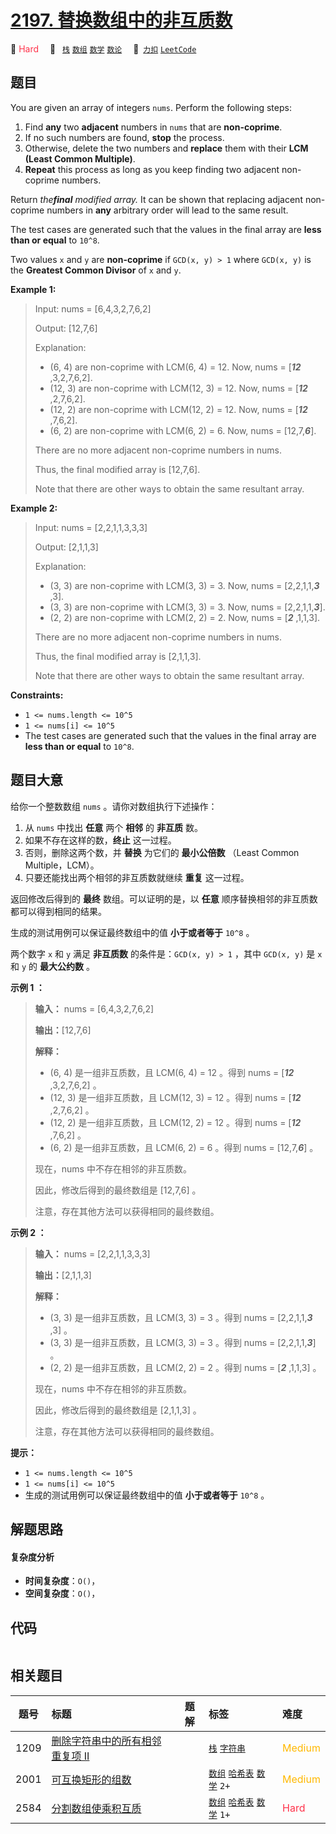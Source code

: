 # [2197. 替换数组中的非互质数](https://2xiao.github.io/leetcode-js/problem/2197.html)

🔴 <font color=#ff334b>Hard</font>&emsp; 🔖&ensp; [`栈`](/tag/stack.md) [`数组`](/tag/array.md) [`数学`](/tag/math.md) [`数论`](/tag/number-theory.md)&emsp; 🔗&ensp;[`力扣`](https://leetcode.cn/problems/replace-non-coprime-numbers-in-array) [`LeetCode`](https://leetcode.com/problems/replace-non-coprime-numbers-in-array)

## 题目

You are given an array of integers `nums`. Perform the following steps:

  1. Find **any** two **adjacent** numbers in `nums` that are **non-coprime**.
  2. If no such numbers are found, **stop** the process.
  3. Otherwise, delete the two numbers and **replace** them with their **LCM (Least Common Multiple)**.
  4. **Repeat** this process as long as you keep finding two adjacent non-coprime numbers.

Return _the**final** modified array._ It can be shown that replacing adjacent
non-coprime numbers in **any** arbitrary order will lead to the same result.

The test cases are generated such that the values in the final array are
**less than or equal** to `10^8`.

Two values `x` and `y` are **non-coprime** if `GCD(x, y) > 1` where `GCD(x,
y)` is the **Greatest Common Divisor** of `x` and `y`.



**Example 1:**

> Input: nums = [6,4,3,2,7,6,2]
> 
> Output: [12,7,6]
> 
> Explanation: 
> - (6, 4) are non-coprime with LCM(6, 4) = 12. Now, nums = [**_12_** ,3,2,7,6,2].
> - (12, 3) are non-coprime with LCM(12, 3) = 12. Now, nums = [**_12_** ,2,7,6,2].
> - (12, 2) are non-coprime with LCM(12, 2) = 12. Now, nums = [**_12_** ,7,6,2].
> - (6, 2) are non-coprime with LCM(6, 2) = 6. Now, nums = [12,7,_**6**_].
> 
> There are no more adjacent non-coprime numbers in nums.
> 
> Thus, the final modified array is [12,7,6].
> 
> Note that there are other ways to obtain the same resultant array.

**Example 2:**

> Input: nums = [2,2,1,1,3,3,3]
> 
> Output: [2,1,1,3]
> 
> Explanation: 
> - (3, 3) are non-coprime with LCM(3, 3) = 3. Now, nums = [2,2,1,1,_**3**_ ,3].
> - (3, 3) are non-coprime with LCM(3, 3) = 3. Now, nums = [2,2,1,1,_**3**_].
> - (2, 2) are non-coprime with LCM(2, 2) = 2. Now, nums = [_**2**_ ,1,1,3].
> 
> There are no more adjacent non-coprime numbers in nums.
> 
> Thus, the final modified array is [2,1,1,3].
> 
> Note that there are other ways to obtain the same resultant array.

**Constraints:**

  * `1 <= nums.length <= 10^5`
  * `1 <= nums[i] <= 10^5`
  * The test cases are generated such that the values in the final array are **less than or equal** to `10^8`.


## 题目大意

给你一个整数数组 `nums` 。请你对数组执行下述操作：

  1. 从 `nums` 中找出 **任意** 两个 **相邻** 的 **非互质** 数。
  2. 如果不存在这样的数，**终止** 这一过程。
  3. 否则，删除这两个数，并 **替换** 为它们的 **最小公倍数** （Least Common Multiple，LCM）。
  4. 只要还能找出两个相邻的非互质数就继续 **重复** 这一过程。

返回修改后得到的 **最终** 数组。可以证明的是，以 **任意** 顺序替换相邻的非互质数都可以得到相同的结果。

生成的测试用例可以保证最终数组中的值 **小于或者等于** `10^8` 。

两个数字 `x` 和 `y` 满足 **非互质数** 的条件是：`GCD(x, y) > 1` ，其中 `GCD(x, y)` 是 `x` 和 `y` 的
**最大公约数** 。



**示例 1 ：**

> 
> 
> 
> 
> 
> **输入：** nums = [6,4,3,2,7,6,2]
> 
> **输出：**[12,7,6]
> 
> **解释：**
> - (6, 4) 是一组非互质数，且 LCM(6, 4) = 12 。得到 nums = [_**12**_ ,3,2,7,6,2] 。
> - (12, 3) 是一组非互质数，且 LCM(12, 3) = 12 。得到 nums = [_**12**_ ,2,7,6,2] 。
> - (12, 2) 是一组非互质数，且 LCM(12, 2) = 12 。得到 nums = [_**12**_ ,7,6,2] 。
> - (6, 2) 是一组非互质数，且 LCM(6, 2) = 6 。得到 nums = [12,7,_**6**_] 。
> 
> 现在，nums 中不存在相邻的非互质数。
> 
> 因此，修改后得到的最终数组是 [12,7,6] 。
> 
> 注意，存在其他方法可以获得相同的最终数组。
> 
> 

**示例 2 ：**

> 
> 
> 
> 
> 
> **输入：** nums = [2,2,1,1,3,3,3]
> 
> **输出：**[2,1,1,3]
> 
> **解释：**
> - (3, 3) 是一组非互质数，且 LCM(3, 3) = 3 。得到 nums = [2,2,1,1,_**3**_ ,3] 。
> - (3, 3) 是一组非互质数，且 LCM(3, 3) = 3 。得到 nums = [2,2,1,1,_**3**_] 。
> - (2, 2) 是一组非互质数，且 LCM(2, 2) = 2 。得到 nums = [_**2**_ ,1,1,3] 。
> 
> 现在，nums 中不存在相邻的非互质数。 
> 
> 因此，修改后得到的最终数组是 [2,1,1,3] 。 
> 
> 注意，存在其他方法可以获得相同的最终数组。
> 
> 



**提示：**

  * `1 <= nums.length <= 10^5`
  * `1 <= nums[i] <= 10^5`
  * 生成的测试用例可以保证最终数组中的值 **小于或者等于** `10^8` 。


## 解题思路

#### 复杂度分析

- **时间复杂度**：`O()`，
- **空间复杂度**：`O()`，

## 代码

```javascript

```

## 相关题目

<!-- prettier-ignore -->
| 题号 | 标题 | 题解 | 标签 | 难度 |
| :------: | :------ | :------: | :------ | :------ |
| 1209 | [删除字符串中的所有相邻重复项 II](https://leetcode.com/problems/remove-all-adjacent-duplicates-in-string-ii) |  |  [`栈`](/tag/stack.md) [`字符串`](/tag/string.md) | <font color=#ffb800>Medium</font> |
| 2001 | [可互换矩形的组数](https://leetcode.com/problems/number-of-pairs-of-interchangeable-rectangles) |  |  [`数组`](/tag/array.md) [`哈希表`](/tag/hash-table.md) [`数学`](/tag/math.md) `2+` | <font color=#ffb800>Medium</font> |
| 2584 | [分割数组使乘积互质](https://leetcode.com/problems/split-the-array-to-make-coprime-products) |  |  [`数组`](/tag/array.md) [`哈希表`](/tag/hash-table.md) [`数学`](/tag/math.md) `1+` | <font color=#ff334b>Hard</font> |